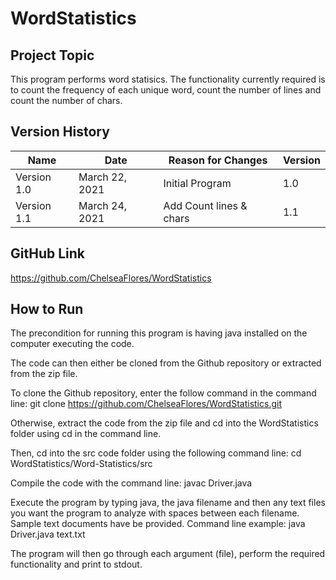 # WordStatistics

## Project Topic

This program performs word statisics. The functionality currently required is to count the frequency of each unique word, count the number of lines and count the number of chars.

## Version History

| Name          | Date           | Reason for Changes     |Version  |
| ------------- | -------------- |------------------------|---------|
| Version 1.0   | March 22, 2021 | Initial Program        | 1.0     |
| Version 1.1   | March 24, 2021 | Add Count lines & chars| 1.1     |

## GitHub Link

https://github.com/ChelseaFlores/WordStatistics

## How to Run

The precondition for running this program is having java installed on the computer executing the code.

The code can then either be cloned from the Github repository or extracted from the zip file. 

To clone the Github repository, enter the follow command in the command line: git clone https://github.com/ChelseaFlores/WordStatistics.git

Otherwise, extract the code from the zip file and cd into the WordStatistics folder using cd in the command line.

Then, cd into the src code folder using the following command line: cd WordStatistics/Word-Statistics/src

Compile the code with the command line: javac Driver.java

Execute the program by typing java, the java filename and then any text files you want the program to analyze with spaces between each filename. Sample text documents have be provided. Command line example: java Driver.java text.txt

The program will then go through each argument (file), perform the required functionality and print to stdout.

